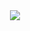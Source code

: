 <div align='center'>
  <img src='https://github-readme-stats.vercel.app/api?username=jmociron&show_icons=true&theme=radical&bg_color=00000000&include_all_commits=true&hide_border=true&text_color=44D7A8&icon_color=FFDE00'/>
</div>
